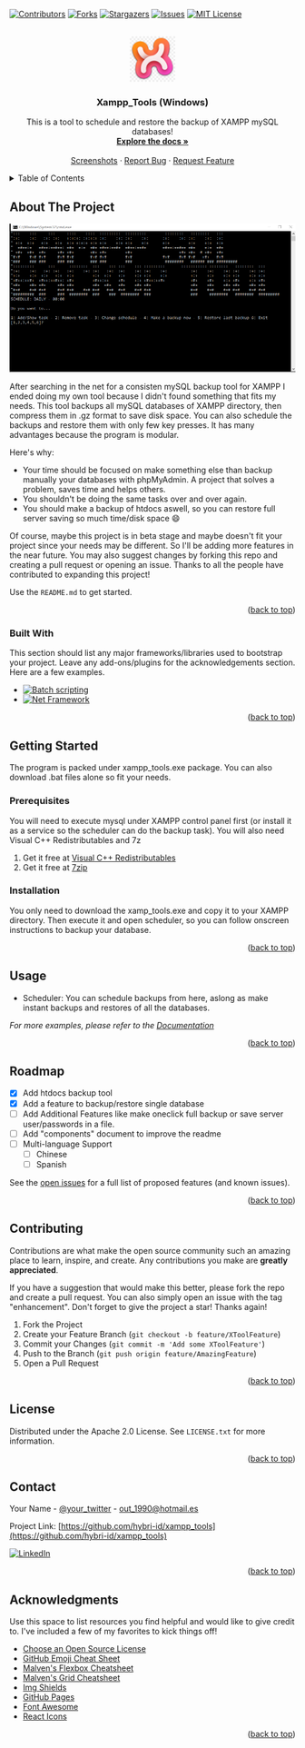 <!-- PROJECT SHIELDS -->
<!--
*** I'm using markdown "reference style" links for readability.
*** Reference links are enclosed in brackets [ ] instead of parentheses ( ).
*** See the bottom of this document for the declaration of the reference variables
*** for contributors-url, forks-url, etc. This is an optional, concise syntax you may use.
*** https://www.markdownguide.org/basic-syntax/#reference-style-links
-->
[![Contributors][contributors-shield]][contributors-url]
[![Forks][forks-shield]][forks-url]
[![Stargazers][stars-shield]][stars-url]
[![Issues][issues-shield]][issues-url]
[![MIT License][license-shield]][license-url]



<!-- PROJECT LOGO -->
<br />
<div align="center">
  <a href="https://github.com/hybri-id/xampp_tools">
    <img src="images/logo.png" alt="Logo" width="80" height="80">
  </a>

  <h3 align="center">Xampp_Tools (Windows)</h3>

  <p align="center">
    This is a tool to schedule and restore the backup of XAMPP mySQL databases!
    <br />
    <a href="https://github.com/hybri-id/Best-README-Template"><strong>Explore the docs »</strong></a>
    <br />
    <br />
    <a href="https://github.com/hybri-id/xampp_tools/tree/main/images">Screenshots</a>
    ·
    <a href="https://github.com/hybri-id/xampp_tools/issues">Report Bug</a>
    ·
    <a href="https://github.com/hybri-id/xampp_tools/issues">Request Feature</a>
  </p>
</div>



<!-- TABLE OF CONTENTS -->
<details>
  <summary>Table of Contents</summary>
  <ol>
    <li>
      <a href="#about-the-project">About The Project</a>
      <ul>
        <li><a href="#built-with">Built With</a></li>
      </ul>
    </li>
    <li>
      <a href="#getting-started">Getting Started</a>
      <ul>
        <li><a href="#prerequisites">Prerequisites</a></li>
        <li><a href="#installation">Installation</a></li>
      </ul>
    </li>
    <li><a href="#usage">Usage</a></li>
    <li><a href="#roadmap">Roadmap</a></li>
    <li><a href="#contributing">Contributing</a></li>
    <li><a href="#license">License</a></li>
    <li><a href="#contact">Contact</a></li>
    <li><a href="#acknowledgments">Acknowledgments</a></li>
  </ol>
</details>



<!-- ABOUT THE PROJECT -->
## About The Project

[![Product Name Screen Shot][product-screenshot]](https://github.com/hybri-id/xampp_tools/tree/main/images)

After searching in the net for a consisten mySQL backup tool for XAMPP I ended doing my own tool because I didn't found something that fits my needs. This tool backups all mySQL databases of XAMPP directory, then compress them in .gz format to save disk space. You can also schedule the backups and restore them with only few key presses. It has many advantages because the program is modular.

Here's why:
* Your time should be focused on make something else than backup manually your databases with phpMyAdmin. A project that solves a problem, saves time and helps others.
* You shouldn't be doing the same tasks over and over again.
* You should make a backup of htdocs aswell, so you can restore full server saving so much time/disk space :smile:

Of course, maybe this project is in beta stage and maybe doesn't fit your project since your needs may be different. So I'll be adding more features in the near future. You may also suggest changes by forking this repo and creating a pull request or opening an issue. Thanks to all the people have contributed to expanding this project!

Use the `README.md` to get started.

<p align="right">(<a href="#readme-top">back to top</a>)</p>



### Built With

This section should list any major frameworks/libraries used to bootstrap your project. Leave any add-ons/plugins for the acknowledgements section. Here are a few examples.

* [![Batch scripting][Next.js]][Next-url]
* [![Net Framework][Net-shield]][Net-url]

<p align="right">(<a href="#readme-top">back to top</a>)</p>



<!-- GETTING STARTED -->
## Getting Started

The program is packed under xampp_tools.exe package. You can also download .bat files alone so fit your needs.

### Prerequisites

You will need to execute mysql under XAMPP control panel first (or install it as a service so the scheduler can do the backup task).
You will also need Visual C++ Redistributables and 7z

1. Get it free at [Visual C++ Redistributables](https://learn.microsoft.com/es-es/cpp/windows/latest-supported-vc-redist?view=msvc-170)
2. Get it free at [7zip](https://www.7-zip.org/a/7z1900-x64.exe)

### Installation

You only need to download the xamp_tools.exe and copy it to your XAMPP directory. Then execute it and open scheduler, so you can follow onscreen instructions to backup your database.

<p align="right">(<a href="#readme-top">back to top</a>)</p>



<!-- USAGE EXAMPLES -->
## Usage

* Scheduler: You can schedule backups from here, aslong as make instant backups and restores of all the databases.

_For more examples, please refer to the [Documentation]()_

<p align="right">(<a href="#readme-top">back to top</a>)</p>

<!-- ROADMAP -->
## Roadmap

- [x] Add htdocs backup tool
- [x] Add a feature to backup/restore single database
- [ ] Add Additional Features like make oneclick full backup or save server user/passwords in a file.
- [ ] Add "components" document to improve the readme
- [ ] Multi-language Support
    - [ ] Chinese
    - [ ] Spanish

See the [open issues](https://github.com/hybri-id/xampp_tools/issues) for a full list of proposed features (and known issues).

<p align="right">(<a href="#readme-top">back to top</a>)</p>



<!-- CONTRIBUTING -->
## Contributing

Contributions are what make the open source community such an amazing place to learn, inspire, and create. Any contributions you make are **greatly appreciated**.

If you have a suggestion that would make this better, please fork the repo and create a pull request. You can also simply open an issue with the tag "enhancement".
Don't forget to give the project a star! Thanks again!

1. Fork the Project
2. Create your Feature Branch (`git checkout -b feature/XToolFeature`)
3. Commit your Changes (`git commit -m 'Add some XToolFeature'`)
4. Push to the Branch (`git push origin feature/AmazingFeature`)
5. Open a Pull Request

<p align="right">(<a href="#readme-top">back to top</a>)</p>



<!-- LICENSE -->
## License

Distributed under the Apache 2.0 License. See `LICENSE.txt` for more information.

<p align="right">(<a href="#readme-top">back to top</a>)</p>



<!-- CONTACT -->
## Contact

Your Name - [@your_twitter](https://twitter.com/) - out_1990@hotmail.es

Project Link: [https://github.com/hybri-id/xampp_tools](https://github.com/hybri-id/xampp_tools)

[![LinkedIn][linkedin-shield]][linkedin-url]

<p align="right">(<a href="#readme-top">back to top</a>)</p>



<!-- ACKNOWLEDGMENTS -->
## Acknowledgments

Use this space to list resources you find helpful and would like to give credit to. I've included a few of my favorites to kick things off!

* [Choose an Open Source License](https://choosealicense.com)
* [GitHub Emoji Cheat Sheet](https://www.webpagefx.com/tools/emoji-cheat-sheet)
* [Malven's Flexbox Cheatsheet](https://flexbox.malven.co/)
* [Malven's Grid Cheatsheet](https://grid.malven.co/)
* [Img Shields](https://shields.io)
* [GitHub Pages](https://pages.github.com)
* [Font Awesome](https://fontawesome.com)
* [React Icons](https://react-icons.github.io/react-icons/search)

<p align="right">(<a href="#readme-top">back to top</a>)</p>



<!-- MARKDOWN LINKS & IMAGES -->
<!-- https://www.markdownguide.org/basic-syntax/#reference-style-links -->
[contributors-shield]: https://img.shields.io/github/contributors/othneildrew/Best-README-Template.svg?style=for-the-badge
[contributors-url]: https://github.com/hybri-id/xampp_tools/graphs/contributors
[forks-shield]: https://img.shields.io/github/forks/othneildrew/Best-README-Template.svg?style=for-the-badge
[forks-url]: https://github.com/hybri-id/xampp_tools/network/members
[stars-shield]: https://img.shields.io/github/stars/othneildrew/Best-README-Template.svg?style=for-the-badge
[stars-url]: https://github.com/hybri-id/xampp_tools/stargazers
[issues-shield]: https://img.shields.io/github/issues/othneildrew/Best-README-Template.svg?style=for-the-badge
[issues-url]: https://github.com/hybri-id/xampp_tools/issues
[license-shield]: https://img.shields.io/pypi/l/sematic?style=for-the-badge
[license-url]: https://github.com/othneildrew/Best-README-Template/blob/master/LICENSE.txt
[linkedin-shield]: https://img.shields.io/badge/-LinkedIn-black.svg?style=for-the-badge&logo=linkedin&colorB=555
[linkedin-url]: https://es.linkedin.com/in/xaviouteiral
[product-screenshot]: images/screenshot.png
[Next.js]: https://img.shields.io/badge/Windows%20Terminal-%234D4D4D.svg?style=for-the-badge&logo=windows-terminal&logoColor=white
[Next-url]: https://learn.microsoft.com/es-es/windows-server/administration/windows-commands/cmd
[Net-shield]: https://img.shields.io/badge/.NET-5C2D91?style=for-the-badge&logo=.net&logoColor=white
[Net-url]: https://learn.microsoft.com/es-es/cpp/windows/latest-supported-vc-redist?view=msvc-170
